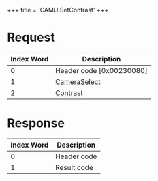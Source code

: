 +++
title = 'CAMU:SetContrast'
+++

# Request

| Index Word | Description                                             |
|------------|---------------------------------------------------------|
| 0          | Header code \[0x00230080\]                              |
| 1          | [CameraSelect](Camera_Services#cameraselect "wikilink") |
| 2          | [Contrast](Camera_Services#contrast "wikilink")         |

# Response

| Index Word | Description |
|------------|-------------|
| 0          | Header code |
| 1          | Result code |
